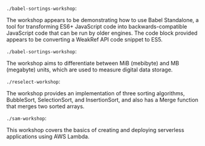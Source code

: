 `./babel-sortings-workshop`:

The workshop appears to be demonstrating how to use Babel Standalone, a tool for transforming ES6+ JavaScript code into backwards-compatible JavaScript code that can be run by older engines. The code block provided appears to be converting a WeakRef API code snippet to ES5.

`./babel-sortings-workshop`:

The workshop aims to differentiate between MiB (mebibyte) and MB (megabyte) units, which are used to measure digital data storage.

`./reselect-workshop`:

The workshop provides an implementation of three sorting algorithms, BubbleSort, SelectionSort, and InsertionSort, and also has a Merge function that merges two sorted arrays.

`./sam-workshop`:

This workshop covers the basics of creating and deploying serverless applications using AWS Lambda.
